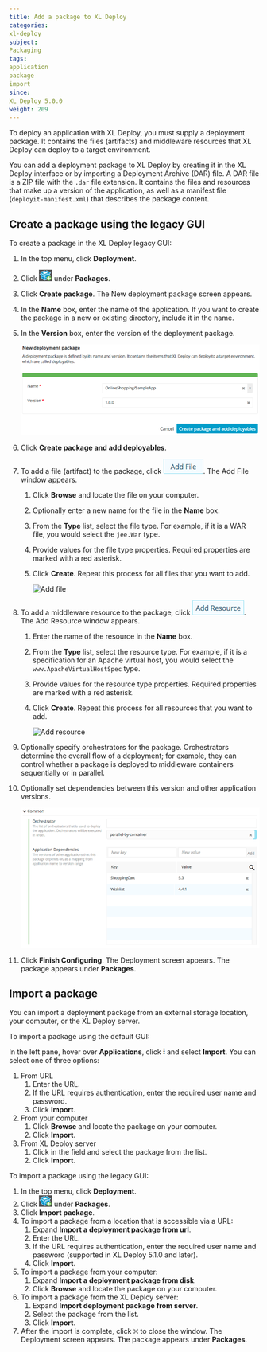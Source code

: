 ```yaml
---
title: Add a package to XL Deploy
categories:
xl-deploy
subject:
Packaging
tags:
application
package
import
since:
XL Deploy 5.0.0
weight: 209
---
```


To deploy an application with XL Deploy, you must supply a deployment package. It contains the files (artifacts) and middleware resources that XL Deploy can deploy to a target environment.

You can add a deployment package to XL Deploy by creating it in the XL Deploy interface or by importing a Deployment Archive (DAR) file. A DAR file is a ZIP file with the `.dar` file extension. It contains the files and resources that make up a version of the application, as well as a manifest file (`deployit-manifest.xml`) that describes the package content.

## Create a package using the legacy GUI

To create a package in the XL Deploy legacy GUI:

1. In the top menu, click **Deployment**.
1. Click ![Packages](/images/button_add_package_deployment_workspace.png) under **Packages**.
1. Click **Create package**. The New deployment package screen appears.
1. In the **Name** box, enter the name of the application. If you want to create the package in a new or existing directory, include it in the name.
1. In the **Version** box, enter the version of the deployment package.

    ![New deployment package name and version](images/add-package-step-1-name-version.png)

1. Click **Create package and add deployables**.
1. To add a file (artifact) to the package, click ![Add file](/images/button_package_add_file.png). The Add File window appears.
    1. Click **Browse** and locate the file on your computer.
    1. Optionally enter a new name for the file in the **Name** box.
    1. From the **Type** list, select the file type. For example, if it is a WAR file, you would select the `jee.War` type.
    1. Provide values for the file type properties. Required properties are marked with a red asterisk.
    1. Click **Create**. Repeat this process for all files that you want to add.

        ![Add file](images/add-package-step-2-add-file.png)

1. To add a middleware resource to the package, click ![Add resource](/images/button_package_add_resource.png). The Add Resource window appears.
    1. Enter the name of the resource in the **Name** box.
    1. From the **Type** list, select the resource type. For example, if it is a specification for an Apache virtual host, you would select the `www.ApacheVirtualHostSpec` type.
    1. Provide values for the resource type properties. Required properties are marked with a red asterisk.
    1. Click **Create**. Repeat this process for all resources that you want to add.

        ![Add resource](images/add-package-step-2-add-file.png)

1. Optionally specify orchestrators for the package. Orchestrators determine the overall flow of a deployment; for example, they can control whether a package is deployed to middleware containers sequentially or in parallel.
1. Optionally set dependencies between this version and other application versions.

    ![Package properties](images/add-package-step-2-properties.png)

1. Click **Finish Configuring**. The Deployment screen appears. The package appears under **Packages**.

## Import a package

You can import a deployment package from an external storage location, your computer, or the XL Deploy server.

To import a package using the default GUI:

In the left pane, hover over **Applications**, click ![Explorer action menu](/images/menu_three_dots.png) and select **Import**. You can select one of three options:
1. From URL
    1. Enter the URL.
    1. If the URL requires authentication, enter the required user name and password.
    1. Click **Import**.
1. From your computer
    1. Click **Browse** and locate the package on your computer.
    1. Click **Import**.
1. From XL Deploy server
    1. Click in the field and select the package from the list.
    1. Click **Import**.

To import a package using the legacy GUI:

1. In the top menu, click **Deployment**.
1. Click ![Packages](/images/button_add_package_deployment_workspace.png) under **Packages**.
1. Click **Import package**.
1. To import a package from a location that is accessible via a URL:
    1. Expand **Import a deployment package from url**.
    1. Enter the URL.
    1. If the URL requires authentication, enter the required user name and password (supported in XL Deploy 5.1.0 and later).
    1. Click **Import**.
1. To import a package from your computer:
    1. Expand **Import a deployment package from disk**.
    1. Click **Browse** and locate the package on your computer.
1. To import a package from the XL Deploy server:
    1. Expand **Import deployment package from server**.
    1. Select the package from the list.
    1. Click **Import**.
1. After the import is complete, click ![image](/images/button_close_modal_window.png) to close the window. The Deployment screen appears. The package appears under **Packages**.
